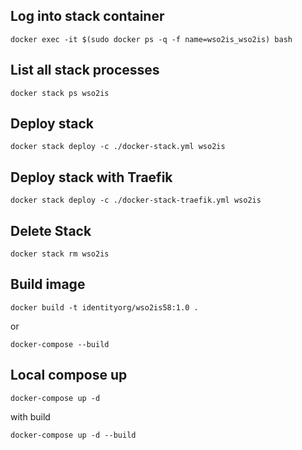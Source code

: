 ## Log into stack container
```
docker exec -it $(sudo docker ps -q -f name=wso2is_wso2is) bash
```

## List all stack processes

```
docker stack ps wso2is
```

## Deploy stack

```
docker stack deploy -c ./docker-stack.yml wso2is
```

## Deploy stack with Traefik

```
docker stack deploy -c ./docker-stack-traefik.yml wso2is
```

## Delete Stack

```
docker stack rm wso2is
```

## Build image

```
docker build -t identityorg/wso2is58:1.0 .
```

or

```
docker-compose --build
```

## Local compose up

```
docker-compose up -d
```

with build

```
docker-compose up -d --build
```